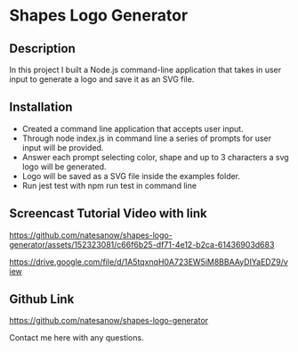 # Shapes Logo Generator

## Description

In this project I built a Node.js command-line application that takes in user input to generate a logo and save it as an SVG file.

## Installation

* Created a command line application that accepts user input.
* Through node index.js in command line a series of prompts for user input will be provided.
* Answer each prompt selecting color, shape and up to 3 characters a svg logo will be generated.
* Logo will be saved as a SVG file inside the examples folder.
* Run jest test with npm run test in command line 

## Screencast Tutorial Video with link

https://github.com/natesanow/shapes-logo-generator/assets/152323081/c66f6b25-df71-4e12-b2ca-61436903d683

https://drive.google.com/file/d/1A5tqxnqH0A723EW5iM8BBAAyDIYaEDZ9/view

## Github Link

https://github.com/natesanow/shapes-logo-generator

Contact me here with any questions.
